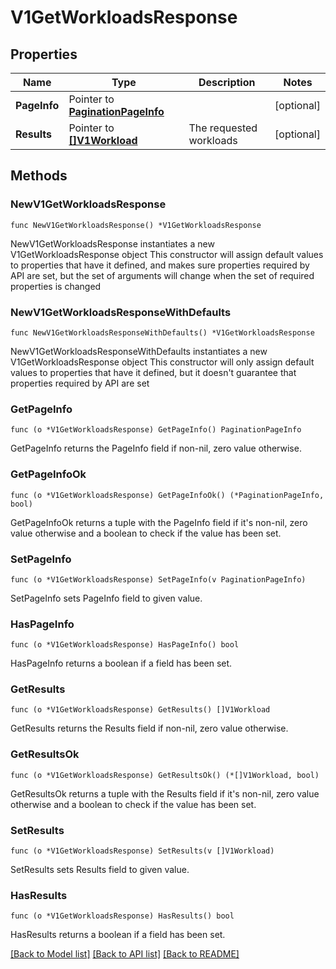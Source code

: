 # V1GetWorkloadsResponse

## Properties

Name | Type | Description | Notes
------------ | ------------- | ------------- | -------------
**PageInfo** | Pointer to [**PaginationPageInfo**](paginationPageInfo.md) |  | [optional] 
**Results** | Pointer to [**[]V1Workload**](v1Workload.md) | The requested workloads | [optional] 

## Methods

### NewV1GetWorkloadsResponse

`func NewV1GetWorkloadsResponse() *V1GetWorkloadsResponse`

NewV1GetWorkloadsResponse instantiates a new V1GetWorkloadsResponse object
This constructor will assign default values to properties that have it defined,
and makes sure properties required by API are set, but the set of arguments
will change when the set of required properties is changed

### NewV1GetWorkloadsResponseWithDefaults

`func NewV1GetWorkloadsResponseWithDefaults() *V1GetWorkloadsResponse`

NewV1GetWorkloadsResponseWithDefaults instantiates a new V1GetWorkloadsResponse object
This constructor will only assign default values to properties that have it defined,
but it doesn't guarantee that properties required by API are set

### GetPageInfo

`func (o *V1GetWorkloadsResponse) GetPageInfo() PaginationPageInfo`

GetPageInfo returns the PageInfo field if non-nil, zero value otherwise.

### GetPageInfoOk

`func (o *V1GetWorkloadsResponse) GetPageInfoOk() (*PaginationPageInfo, bool)`

GetPageInfoOk returns a tuple with the PageInfo field if it's non-nil, zero value otherwise
and a boolean to check if the value has been set.

### SetPageInfo

`func (o *V1GetWorkloadsResponse) SetPageInfo(v PaginationPageInfo)`

SetPageInfo sets PageInfo field to given value.

### HasPageInfo

`func (o *V1GetWorkloadsResponse) HasPageInfo() bool`

HasPageInfo returns a boolean if a field has been set.

### GetResults

`func (o *V1GetWorkloadsResponse) GetResults() []V1Workload`

GetResults returns the Results field if non-nil, zero value otherwise.

### GetResultsOk

`func (o *V1GetWorkloadsResponse) GetResultsOk() (*[]V1Workload, bool)`

GetResultsOk returns a tuple with the Results field if it's non-nil, zero value otherwise
and a boolean to check if the value has been set.

### SetResults

`func (o *V1GetWorkloadsResponse) SetResults(v []V1Workload)`

SetResults sets Results field to given value.

### HasResults

`func (o *V1GetWorkloadsResponse) HasResults() bool`

HasResults returns a boolean if a field has been set.


[[Back to Model list]](../README.md#documentation-for-models) [[Back to API list]](../README.md#documentation-for-api-endpoints) [[Back to README]](../README.md)


